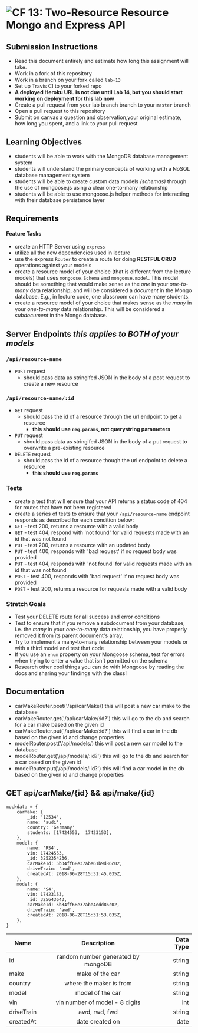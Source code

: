 ![CF](https://camo.githubusercontent.com/70edab54bba80edb7493cad3135e9606781cbb6b/687474703a2f2f692e696d6775722e636f6d2f377635415363382e706e67) 13: Two-Resource Resource Mongo and Express API
===

## Submission Instructions
* Read this document entirely and estimate how long this assignment will take.
* Work in a fork of this repository
* Work in a branch on your fork called `lab-13`
* Set up Travis CI to your forked repo
* **A deployed Heroku URL is not due until Lab 14, but you should start working on deployment for this lab now** 
* Create a pull request from your lab branch branch to your `master` branch
* Open a pull request to this repository
* Submit on canvas a question and observation,your original estimate, how long you spent, and a link to your pull request


## Learning Objectives  
* students will be able to work with the MongoDB database management system
* students will understand the primary concepts of working with a NoSQL database management system
* students will be able to create custom data models *(schemas)* through the use of mongoose.js using a clear one-to-many relationship
* students will be able to use mongoose.js helper methods for interacting with their database persistence layer

## Requirements

#### Feature Tasks
* create an HTTP Server using `express`
* utilize all the new dependencies used in lecture
* use the express `Router` to create a route for doing **RESTFUL CRUD** operations against your models
* create a resource model of your choice (that is different from the lecture models) that uses `mongoose.Schema` and `mongoose.model`. This model should be something that would make sense as the *one* in your *one-to-many* data relationship, and will be considered a  *document* in the Mongo database. E.g., in lecture code, one classroom can have many students. 
* create a resource model of your choice that makes sense as the *many* in your *one-to-many* data relationship. This will be considered a *subdocument* in the Mongo database.  

## Server Endpoints *this applies to BOTH of your models*
### `/api/resource-name`
* `POST` request
  * should pass data as stringifed JSON in the body of a post request to create a new resource

### `/api/resource-name/:id`
* `GET` request
  * should pass the id of a resource through the url endpoint to get a resource
    * **this should use `req.params`, not querystring parameters**
* `PUT` request
  * should pass data as stringifed JSON in the body of a put request to overwrite a pre-existing resource
* `DELETE` request
  * should pass the id of a resource though the url endpoint to delete a resource
    * **this should use `req.params`**

### Tests
* create a test that will ensure that your API returns a status code of 404 for routes that have not been registered
* create a series of tests to ensure that your `/api/resource-name` endpoint responds as described for each condition below:
 * `GET` - test 200, returns a resource with a valid body
 * `GET` - test 404, respond with 'not found' for valid requests made with an id that was not found
 * `PUT` - test 200, returns a resource with an updated body
 * `PUT` - test 400, responds with 'bad request' if no request body was provided
 * `PUT` - test 404, responds with 'not found' for valid requests made with an id that was not found
 * `POST` - test 400, responds with 'bad request' if no request body was provided
 * `POST` - test 200, returns a resource for requests made with a valid body
 
 ### Stretch Goals
 * Test your DELETE route for all success and error conditions
 * Test to ensure that if you remove a subdocument from your database, i.e. the *many* in your *one-to-many* data relationship, you have properly removed it from its parent document's array.
 * Try to implement a many-to-many relationship between your models or with a third model and test that code
 * If you use an `enum` property on your Mongoose schema, test for errors when trying to enter a value that isn't permitted on the schema
 * Research other cool things you can do with Mongoose by reading the docs and sharing your findings with the class!

## Documentation
- carMakeRouter.post('/api/carMake/) this will post a new car make to the database
- carMakeRouter.get('/api/carMake/:id?') this will go to the db and search for a car make based on the given id
- carMakeRouter.put('/api/carMake/:id?') this will find a car in the db based on the given id and change properties
- modelRouter.post('/api/models/) this will post a new car model to the database
- modelRouter.get('/api/models/:id?') this will go to the db and search for a car based on the given id
- modelRouter.put('/api/models/:id?') this will find a car model in the db based on the given id and change properties

## GET api/carMake/{id} && api/make/{id}
``` 
mockdata = {
    carMake: {
        _id: '12534',
        name: 'audi',
        country: 'Germany'
        students: [17424553,  17423153],
    },
    model: {
        name: 'RS4',
        vin: 17424553,
        _id: 3252354236,
        carMakeId: 5b34ff68e37abe61b9d86c02,
        driveTrain: 'awd',
        createdAt: 2018-06-28T15:31:45.035Z,               
    },
    model: {
        name: 'S4',
        vin: 17423153,
        _id: 325643643,
        carMakeId: 5b34ff68e37abe4edd86c02,
        driveTrain: 'awd',
        createdAt: 2018-06-28T15:31:53.035Z,       
    },
}
```
  | Name        | Description           | Data Type  |
| ------------- |:-------------:| -----:|
| id | random number generated by mongoDB      |    string |
| make     | make of the car | string |
| country     | where the maker is from | string |
| model      | model of the car      |   string |
| vin | vin number of model - 8 digits     | int |
| driveTrain | awd, rwd, fwd     |   string|
| createdAt | date created on    |   date|